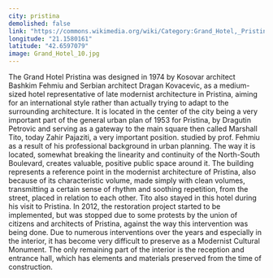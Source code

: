```yaml
---
city: pristina
demolished: false
link: "https://commons.wikimedia.org/wiki/Category:Grand_Hotel,_Pristina"
longitude: "21.1580161"
latitude: "42.6597079"
image: Grand_Hotel_10.jpg
---
```

The Grand Hotel Pristina was designed in 1974 by Kosovar architect Bashkim Fehmiu and Serbian architect Dragan Kovacevic, as a medium-sized hotel representative of late modernist architecture in Pristina, aiming for an international style rather than actually trying to adapt to the surrounding architecture. It is located in the center of the city being a very important part of the general urban plan of 1953 for Pristina, by Dragutin Petrovic and serving as a gateway to the main square then called Marshall Tito, today Zahir Pajaziti, a very important position. studied by prof. Fehmiu as a result of his professional background in urban planning. The way it is located, somewhat breaking the linearity and continuity of the North-South Boulevard, creates valuable, positive public space around it. The building represents a reference point in the modernist architecture of Pristina, also because of its characteristic volume, made simply with clean volumes, transmitting a certain sense of rhythm and soothing repetition, from the street, placed in relation to each other. Tito also stayed in this hotel during his visit to Pristina. In 2012, the restoration project started to be implemented, but was stopped due to some protests by the union of citizens and architects of Pristina, against the way this intervention was being done. Due to numerous interventions over the years and especially in the interior, it has become very difficult to preserve as a Modernist Cultural Monument. The only remaining part of the interior is the reception and entrance hall, which has elements and materials preserved from the time of construction.
